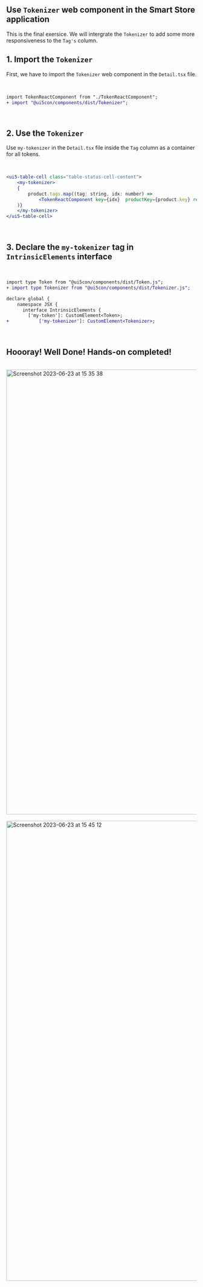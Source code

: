 ## Use `Tokenizer` web component in the Smart Store application
This is the final exersice. We will intergrate the `Tokenizer` to add some more responsiveness to the `Tag's` column.
<br>

## 1. Import the `Tokenizer` 
First, we have to import the `Tokenizer`  web component in the `Detail.tsx` file.

<br>

```diff
import TokenReactComponent from "./TokenReactComponent";
+ import "@ui5con/components/dist/Tokenizer";
```

<br>

## 2. Use the `Tokenizer` 
Use `my-tokenizer` in the `Detail.tsx` file inside the `Tag` column as a container for all tokens.

<br>

```jsx
<ui5-table-cell class="table-status-cell-content">
	<my-tokenizer>
	{
		product.tags.map((tag: string, idx: number) => 
			<TokenReactComponent key={idx}  productKey={product.key} readonly={this.state.readonly} text={tag} deleteTag={this.deleteTag.bind(this)}/>
  	)}
	</my-tokenizer>
</ui5-table-cell>
```

<br>

## 3. Declare the `my-tokenizer` tag in `IntrinsicElements` interface

<br>

```diff
import type Token from "@ui5con/components/dist/Token.js";
+ import type Tokenizer from "@ui5con/components/dist/Tokenizer.js";

declare global {
	namespace JSX {
	  interface IntrinsicElements {
		['my-token']: CustomElement<Token>;
+   		['my-tokenizer']: CustomElement<Tokenizer>;
```

<br>

## Hoooray! Well Done! Hands-on completed!

<br>

<img width="1175" alt="Screenshot 2023-06-23 at 15 35 38" src="https://github.com/ilhan007/ui5con-web-component/assets/15702139/e05cdfe2-9c68-4574-b93b-a303718b32f9">

<br>
<br>

<img width="1215" alt="Screenshot 2023-06-23 at 15 45 12" src="https://github.com/ilhan007/ui5con-web-component/assets/15702139/8bbf3dd5-1bd0-4984-b171-6ebe8ac90354">

